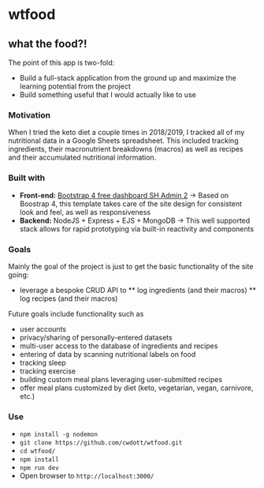 # wtfood

## what the food?!

The point of this app is two-fold:

- Build a full-stack application from the ground up and maximize the learning potential from the project
- Build something useful that I would actually like to use

### Motivation

When I tried the keto diet a couple times in 2018/2019, I tracked all of my nutritional data in a Google Sheets spreadsheet. This included tracking ingredients, their macronutrient breakdowns (macros) as well as recipes and their accumulated nutritional information.

### Built with

- **Front-end:** [Bootstrap 4 free dashboard SH Admin 2](https://startbootstrap.com/themes/sb-admin-2/) -> Based on Boostrap 4, this template takes care of the site design for consistent look and feel, as well as responsiveness
- **Backend:** NodeJS + Express + EJS + MongoDB -> This well supported stack allows for rapid prototyping via built-in reactivity and components

### Goals

Mainly the goal of the project is just to get the basic functionality of the site going:

- leverage a bespoke CRUD API to
  ** log ingredients (and their macros)
  ** log recipes (and their macros)

Future goals include functionality such as

- user accounts
- privacy/sharing of personally-entered datasets
- multi-user access to the database of ingredients and recipes
- entering of data by scanning nutritional labels on food
- tracking sleep
- tracking exercise
- building custom meal plans leveraging user-submitted recipes
- offer meal plans customized by diet (keto, vegetarian, vegan, carnivore, etc.)

### Use

- `npm install -g nodemon`
- `git clone https://github.com/cwdott/wtfood.git`
- `cd wtfood/`
- `npm install`
- `npm run dev`
- Open browser to `http://localhost:3000/`
